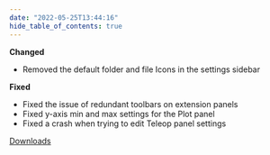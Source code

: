 ```yaml
---
date: "2022-05-25T13:44:16"
hide_table_of_contents: true
---
```


**Changed**

- Removed the default folder and file Icons in the settings sidebar

**Fixed**

- Fixed the issue of redundant toolbars on extension panels
- Fixed y-axis min and max settings for the Plot panel
- Fixed a crash when trying to edit Teleop panel settings

[Downloads](https://github.com/foxglove/studio/releases/tag/v1.12.1)
